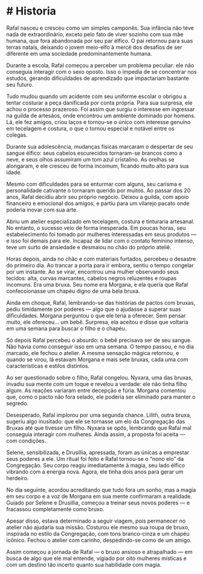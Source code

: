 # # Historia

Rafal nasceu e cresceu como um simples camponês. Sua infância não teve nada de extraordinário, exceto pelo fato de viver sozinho com sua mãe humana, que fora abandonada por seu par élfico. O pai retornou para suas terras natais, deixando o jovem meio-elfo à mercê dos desafios de ser diferente em uma sociedade predominantemente humana.

Durante a escola, Rafal começou a perceber um problema peculiar: ele não conseguia interagir com o sexo oposto. Isso o impedia de se concentrar nos estudos, gerando dificuldades de aprendizado que impactariam bastante seu futuro.

Tudo mudou quando um acidente com seu uniforme escolar o obrigou a tentar costurar a peça danificada por conta própria. Para sua surpresa, ele achou o processo prazeroso. Foi assim que surgiu o interesse em ingressar na guilda de artesãos, onde encontrou um ambiente dominado por homens. Lá, ele fez amigos, criou laços e tornou-se o único com interesse genuíno em tecelagem e costura, o que o tornou especial e notável entre os colegas.

Durante sua adolescência, mudanças físicas marcaram o despertar de seu sangue élfico: seus cabelos escurecidos tornaram-se brancos como a neve, e seus olhos assumiram um tom azul cristalino. As orelhas se alongaram, e ele cresceu de forma incomum, ficando muito alto para sua idade.

Mesmo com dificuldades para se enturmar com alguns, seu carisma e personalidade cativante o tornaram querido por muitos. Ao passar dos 20 anos, Rafal decidiu abrir seu próprio negócio. Deixou a guilda, com apoio financeiro e emocional dos amigos, e partiu para um vilarejo pacato onde poderia inovar com sua arte.

Abriu um atelier especializado em tecelagem, costura e tinturaria artesanal. No entanto, o sucesso veio de forma inesperada. Em poucas horas, seu estabelecimento foi tomado por mulheres interessadas em seus produtos — e isso foi demais para ele. Incapaz de lidar com o contato feminino intenso, teve um surto de ansiedade e desmaiou no chão do próprio ateliê.

Horas depois, ainda no chão e com materiais furtados, percebeu o desastre do primeiro dia. Ao trancar a porta para ir embora, sentiu o tempo congelar por um instante. Ao se virar, encontrou uma mulher observando seus tecidos: alta, curvas marcantes, cabelos negros reluzentes e roupas incomuns. Era uma bruxa. Seu nome era Morgana, e ela queria que Rafal confeccionasse um chapéu digno de uma bela bruxa.

Ainda em choque, Rafal, lembrando-se das histórias de pactos com bruxas, pediu timidamente por poderes — algo que o ajudasse a superar suas dificuldades. Morgana perguntou o que ele teria a oferecer. Sem pensar muito, ele ofereceu... um bebê. Surpresa, ela aceitou e disse que voltaria em uma semana para buscar o filho e o chapéu.

Só depois Rafal percebeu o absurdo: o bebê precisava ser de seu sangue. Não havia como conseguir isso em uma semana. O tempo passou, e no dia marcado, ele fechou o atelier. A mesma sensação mágica retornou, e quando se virou, lá estavam Morgana e mais sete bruxas, cada uma com características e estilos distintos.

Ao ser questionado sobre o filho, Rafal congelou. Nyxara, uma das bruxas, invadiu sua mente com um toque e revelou a verdade: ele não tinha filho algum. As reações variaram entre decepção e fúria. Morgana comentou que, como o pacto não fora selado, ele poderia ser eliminado para manter o segredo.

Desesperado, Rafal implorou por uma segunda chance. Lilith, outra bruxa, sugeriu algo inusitado: que ele se tornasse um elo da Congregação das Bruxas até que tivesse um filho. Nyxara se opôs, lembrando que Rafal mal conseguia interagir com mulheres. Ainda assim, a proposta foi aceita — com condições.

Selene, sensibilizada, e Drusillia, apressada, foram as únicas a emprestar seus poderes a ele. Um ritual foi feito e Rafal tornou-se o “nono elo” da Congregação. Seu corpo reagiu imediatamente à magia, seu lado élfico vibrando com a energia nova. Agora, ele tinha dois anos para gerar um herdeiro.

No dia seguinte, acordou acreditando que tudo fora um sonho, mas a magia em seu corpo e a voz de Morgana em sua mente confirmaram a realidade. Guiado por Selene e Drusillia, começou a treinar seus novos poderes — e fracassou completamente como bruxo.

Apesar disso, estava determinado a seguir viagem, pois permanecer no atelier não ajudaria sua missão. Costurou ele mesmo sua roupa de bruxo, inspirada no estilo da Congregação, com tons branco-cinza e um chapéu icônico. Fechou o atelier com carinho, despedindo-se como de um amigo.

Assim começou a jornada de Rafal — o bruxo ansioso e atrapalhado — em busca de algo que ele mal entende, vigiado por oito mulheres místicas e com um destino tão incerto quanto sua habilidade com magia.